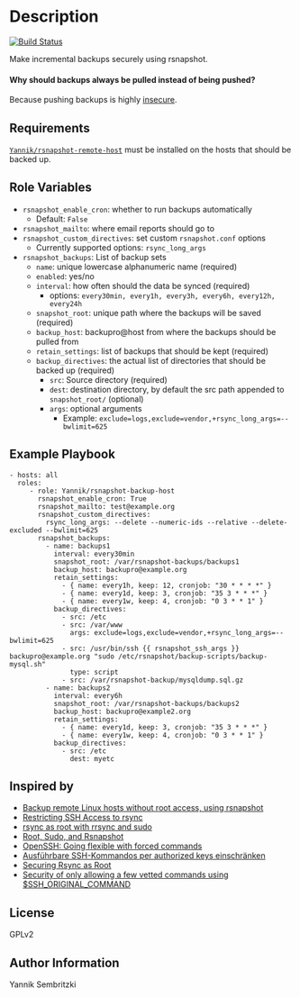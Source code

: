 Description
=========
[![Build Status](https://travis-ci.org/Yannik/ansible-role-rsnapshot-backup-host.svg?branch=master)](https://travis-ci.org/Yannik/ansible-role-rsnapshot-backup-host)

Make incremental backups securely using rsnapshot.

#### Why should backups always be pulled instead of being pushed?
Because pushing backups is highly [insecure](https://news.ycombinator.com/item?id=8621792).


Requirements
------------

[`Yannik/rsnapshot-remote-host`](https://github.com/Yannik/ansible-role-rsnapshot-remote-host) must be installed on the hosts that should be backed up.

Role Variables
--------------

  * `rsnapshot_enable_cron`: whether to run backups automatically
      * Default: `False`
  * `rsnapshot_mailto`: where email reports should go to
  * `rsnapshot_custom_directives`: set custom `rsnapshot.conf` options
      * Currently supported options: `rsync_long_args`
  * `rsnapshot_backups`: List of backup sets
      * `name`: unique lowercase alphanumeric name (required)
      * `enabled`: yes/no
      * `interval`: how often should the data be synced (required)
          * options: `every30min, every1h, every3h, every6h, every12h, every24h`
      * `snapshot_root`: unique path where the backups will be saved (required)
      * `backup_host`: backupro@host from where the backups should be pulled from
      * `retain_settings`: list of backups that should be kept (required)
      * `backup_directives`: the actual list of directories that should be backed up (required)
          * `src`: Source directory (required)
          * `dest`: destination directory, by default the src path appended to `snapshot_root/`  (optional)
          * `args`: optional arguments
              * Example: `exclude=logs,exclude=vendor,+rsync_long_args=--bwlimit=625`


Example Playbook
----------------


    - hosts: all
      roles:
         - role: Yannik/rsnapshot-backup-host
           rsnapshot_enable_cron: True
           rsnapshot_mailto: test@example.org
           rsnapshot_custom_directives:
             rsync_long_args: --delete --numeric-ids --relative --delete-excluded --bwlimit=625
           rsnapshot_backups:
             - name: backups1
               interval: every30min
               snapshot_root: /var/rsnapshot-backups/backups1
               backup_host: backupro@example.org
               retain_settings:
                 - { name: every1h, keep: 12, cronjob: "30 * * * *" }
                 - { name: every1d, keep: 3, cronjob: "35 3 * * *" }
                 - { name: every1w, keep: 4, cronjob: "0 3 * * 1" }
               backup_directives:
                 - src: /etc
                 - src: /var/www
                   args: exclude=logs,exclude=vendor,+rsync_long_args=--bwlimit=625
                 - src: /usr/bin/ssh {{ rsnapshot_ssh_args }} backupro@example.org "sudo /etc/rsnapshot/backup-scripts/backup-mysql.sh"
                   type: script
                 - src: /var/rsnapshot-backup/mysqldump.sql.gz
             - name: backups2
               interval: every6h
               snapshot_root: /var/rsnapshot-backups/backups2
               backup_host: backupro@example2.org
               retain_settings:
                 - { name: every1d, keep: 3, cronjob: "35 3 * * *" }
                 - { name: every1w, keep: 4, cronjob: "0 3 * * 1" }
               backup_directives:
                 - src: /etc
                   dest: myetc

Inspired by
-------
  * [Backup remote Linux hosts without root access, using rsnapshot](http://dev.kprod.net/?q=linux-backup-rsnapshot-no-root)
  * [Restricting SSH Access to rsync](https://www.guyrutenberg.com/2014/01/14/restricting-ssh-access-to-rsync/)
  * [rsync as root with rrsync and sudo](https://www.v13.gr/blog/?p=216)
  * [Root, Sudo, and Rsnapshot](http://technokracy.net/2011/01/07/root_sudo_rsnapshot/)
  * [OpenSSH: Going flexible with forced commands](http://binblog.info/2008/10/20/openssh-going-flexible-with-forced-commands/)
  * [Ausführbare SSH-Kommandos per authorized keys einschränken](https://www.thomas-krenn.com/de/wiki/Ausf%C3%BChrbare_SSH-Kommandos_per_authorized_keys_einschr%C3%A4nken)
  * [Securing Rsync as Root](http://www.ullright.org/ullWiki/show/secure-rsync-via-ssh-as-root)
  * [Security of only allowing a few vetted commands using $SSH_ORIGINAL_COMMAND](https://security.stackexchange.com/questions/118688/)

License
-------

GPLv2

Author Information
------------------

Yannik Sembritzki
